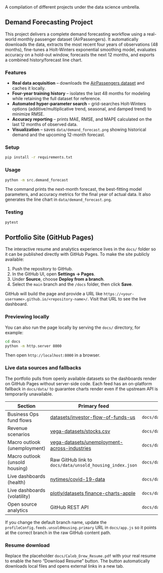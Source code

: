 
A compilation of different projects under the data science umbrella.

## Demand Forecasting Project

This project delivers a complete demand forecasting workflow using a real-world
monthly passenger dataset (AirPassengers). It automatically downloads the data,
extracts the most recent four years of observations (48 months), fine-tunes a
Holt-Winters exponential smoothing model, evaluates accuracy on a hold-out
window, forecasts the next 12 months, and exports a combined history/forecast
line chart.

### Features
- **Real data acquisition** – downloads the [AirPassengers dataset](https://raw.githubusercontent.com/selva86/datasets/master/AirPassengers.csv) and caches it locally.
- **Four-year training history** – isolates the last 48 months for modeling while
  retaining the full dataset for reference.
- **Automated hyper-parameter search** – grid-searches Holt-Winters options
  (additive/multiplicative trend, seasonal, and damped trend) to minimize RMSE.
- **Accuracy reporting** – prints MAE, RMSE, and MAPE calculated on the last 12
  months of observed data.
- **Visualization** – saves `data/demand_forecast.png` showing historical demand
  and the upcoming 12-month forecast.

### Setup
```bash
pip install -r requirements.txt
```

### Usage
```bash
python -m src.demand_forecast
```
The command prints the next-month forecast, the best-fitting model parameters,
and accuracy metrics for the final year of actual data. It also generates the
line chart in `data/demand_forecast.png`.

### Testing
```bash
pytest
```

## Portfolio Site (GitHub Pages)

The interactive resume and analytics experience lives in the `docs/` folder so
it can be published directly with GitHub Pages. To make the site publicly
available:

1. Push the repository to GitHub.
2. In the GitHub UI, open **Settings → Pages**.
3. Under **Source**, choose **Deploy from a branch**.
4. Select the `main` branch and the `/docs` folder, then click **Save**.

GitHub will build the page and provide a URL like
`https://<your-username>.github.io/<repository-name>/`. Visit that URL to see
the live dashboard.

### Previewing locally

You can also run the page locally by serving the `docs/` directory, for example:

```bash
cd docs
python -m http.server 8000
```

Then open `http://localhost:8000` in a browser.

### Live data sources and fallbacks

The portfolio pulls from openly available datasets so the dashboards render on
GitHub Pages without server-side code. Each feed has an on-platform fallback in
`docs/data/` to guarantee charts render even if the upstream API is
temporarily unavailable.

| Section | Primary feed | Fallback |
| --- | --- | --- |
| Business Ops fund flows | [datasets/investor-flow-of-funds-us](https://github.com/datasets/investor-flow-of-funds-us) | `docs/data/investor_flows_sample.csv` |
| Revenue scenarios | [vega-datasets/stocks.csv](https://github.com/vega/vega-datasets/blob/master/data/stocks.csv) | `docs/data/stocks_sample.csv` |
| Macro outlook (unemployment) | [vega-datasets/unemployment-across-industries](https://github.com/vega/vega-datasets/blob/master/data/unemployment-across-industries.json) | `docs/data/unemployment_sample.json` |
| Macro outlook (unsold housing) | Raw GitHub link to `docs/data/unsold_housing_index.json` | `docs/data/unsold_housing_index.json` |
| Live dashboards (health) | [nytimes/covid-19-data](https://github.com/nytimes/covid-19-data) | `docs/data/covid_us_sample.csv` |
| Live dashboards (volatility) | [plotly/datasets finance-charts-apple](https://github.com/plotly/datasets) | `docs/data/volatility_sample.csv` |
| Open source analytics | GitHub REST API | `docs/data/github_repos_sample.json` |

If you change the default branch name, update the `profileConfig.feeds.unsoldHousing.primary`
URL in `docs/app.js` so it points at the correct branch in the raw GitHub
content path.

### Resume download

Replace the placeholder `docs/Caleb_Drew_Resume.pdf` with your real resume to
enable the hero “Download Resume” button. The button automatically downloads
local files and opens external links in a new tab.
